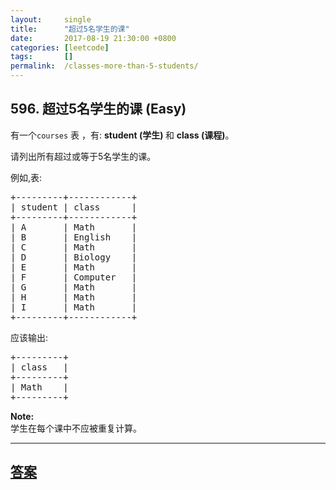 ```yaml
---
layout:     single
title:      "超过5名学生的课"
date:       2017-08-19 21:30:00 +0800
categories: [leetcode]
tags:       []
permalink:  /classes-more-than-5-students/
---
```


## 596. 超过5名学生的课 (Easy)

<p>有一个<code>courses</code> 表 ，有: <strong>student&nbsp;(学生) </strong>和 <strong>class (课程)</strong>。</p>

<p>请列出所有超过或等于5名学生的课。</p>

<p>例如,表:</p>

<pre>
+---------+------------+
| student | class      |
+---------+------------+
| A       | Math       |
| B       | English    |
| C       | Math       |
| D       | Biology    |
| E       | Math       |
| F       | Computer   |
| G       | Math       |
| H       | Math       |
| I       | Math       |
+---------+------------+
</pre>

<p>应该输出:</p>

<pre>
+---------+
| class   |
+---------+
| Math    |
+---------+
</pre>

<p><strong>Note:</strong><br />
学生在每个课中不应被重复计算。</p>

---

## [答案](https://github.com/openset/leetcode/tree/master/problems/classes-more-than-5-students)
